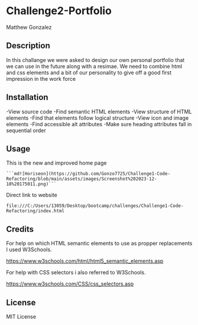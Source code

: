 # Challenge2-Portfolio
Matthew Gonzalez

## Description

In this challange we were asked to design our own personal portfolio that we can use in the future along with a resimae. We need to combine html and css elements and a bit of our personality to give off a good first impression in the work force

## Installation

-View source code
-Find semantic HTML elements
-View structure of HTML elements
-Find that elements follow logical structure
-View icon and image elements
-Find accessible alt attributes
-Make sure heading attributes fall in sequential order 

## Usage

This is the new and improved home page

    ```md![Horiseon](https://github.com/Gonzo7725/Challenge1-Code-Refactoring/blob/main/assets/images/Screenshot%202023-12-18%20175011.png)```

Direct link to website

    file:///C:/Users/13059/Desktop/bootcamp/challenges/Challenge1-Code-Refactoring/index.html

## Credits

For help on which HTML semantic elements to use as propper replacements I used W3Schools.

https://www.w3schools.com/html/html5_semantic_elements.asp

For help with CSS selectors i also referred to W3Schools.

https://www.w3schools.com/CSS/css_selectors.asp


## License

MIT License

